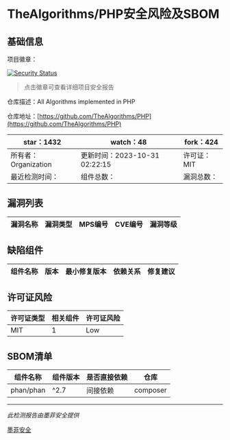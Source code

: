 # TheAlgorithms/PHP安全风险及SBOM

## 基础信息

项目徽章：

[![Security Status](https://www.murphysec.com/platform3/v31/badge/1719791493740019712.svg)](https://www.murphysec.com/console/report/1719791493303812096/1719791493740019712)

> 点击徽章可查看详细项目安全报告

仓库描述：All Algorithms implemented in PHP

仓库地址：[https://github.com/TheAlgorithms/PHP](https://github.com/TheAlgorithms/PHP)

| star：1432 | watch：48 | fork：424 |
| ----------- | -------------- | ------------ |
| 所有者：Organization | 更新时间：2023-10-31 02:22:15 | 许可证：MIT |
| 最近检测时间： | 组件总数： | 漏洞总数： |




## 漏洞列表

| 漏洞名称 | 漏洞类型 | MPS编号 | CVE编号 | 漏洞等级 |
| ------- | ------ | ------- | ------ | ----- |





## 缺陷组件

| 组件名称 | 版本 | 最小修复版本 | 依赖关系 | 修复建议 |
| -------- | ---- | ------------ | -------- | -------- |





## 许可证风险

| 许可证类型 | 相关组件 | 许可证风险 |
| ---------- | -------- | ---------- |
|MIT|1|Low|




## SBOM清单

| 组件名称 | 组件版本 | 是否直接依赖 | 仓库 |
| -------- | -------- | ------------ | ---- |
|phan/phan|^2.7|间接依赖|composer|


------

*此检测报告由墨菲安全提供*

[墨菲安全](www.murphysec.com)